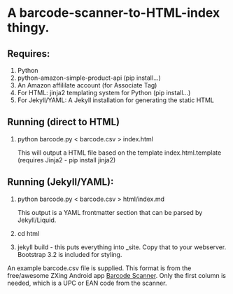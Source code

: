 # A barcode-scanner-to-HTML-index thingy.

## Requires:

1. Python
2. python-amazon-simple-product-api (pip install...)
3. An Amazon affililate account (for Associate Tag)
4. For HTML: jinja2 templating system for Python (pip install...)
5. For Jekyll/YAML: A Jekyll installation for generating the static HTML

## Running (direct to HTML)
1. python barcode.py < barcode.csv > index.html

    This will output a HTML file based on the template index.html.template
    (requires Jinja2 - pip install jinja2)

## Running (Jekyll/YAML):
1. python barcode.py < barcode.csv > html/index.md

    This output is a YAML frontmatter section that can be parsed by Jekyll/Liquid.
2. cd html
3. jekyll build - this puts everything into _site. Copy that to your webserver. Bootstrap 3.2 is included for styling.

An example barcode.csv file is supplied. This format is from the free/awesome ZXing Android app [Barcode Scanner](https://play.google.com/store/apps/details?id=com.google.zxing.client.android&hl=en). Only the first column is needed, which is a UPC or EAN code from the scanner.
